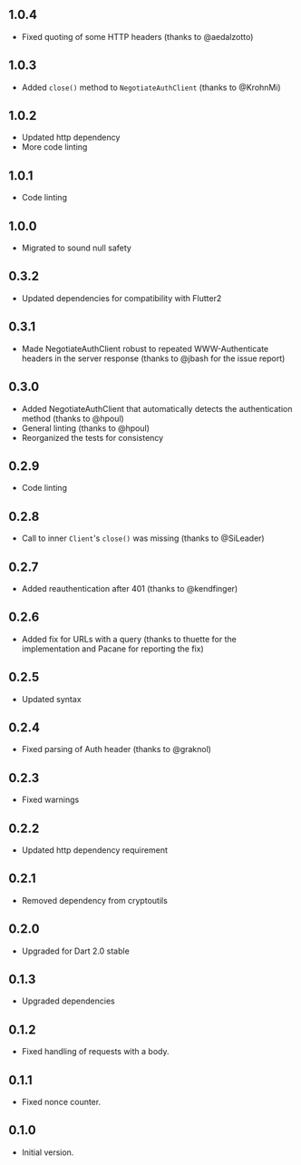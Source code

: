 ## 1.0.4

- Fixed quoting of some HTTP headers (thanks to @aedalzotto)
 
## 1.0.3

- Added `close()` method to `NegotiateAuthClient` (thanks to @KrohnMi)
 
## 1.0.2

- Updated http dependency
- More code linting
 
## 1.0.1

- Code linting

## 1.0.0

- Migrated to sound null safety

## 0.3.2

- Updated dependencies for compatibility with Flutter2

## 0.3.1

- Made NegotiateAuthClient robust to repeated WWW-Authenticate headers in the server response (thanks to @jbash for 
the issue report)

## 0.3.0

- Added NegotiateAuthClient that automatically detects the authentication method (thanks to @hpoul)
- General linting (thanks to @hpoul)
- Reorganized the tests for consistency 

## 0.2.9

- Code linting 

## 0.2.8

- Call to inner `Client`'s `close()` was missing (thanks to @SiLeader) 

## 0.2.7

- Added reauthentication after 401 (thanks to @kendfinger)

## 0.2.6

- Added fix for URLs with a query (thanks to thuette for the implementation and Pacane for reporting the fix)

## 0.2.5

- Updated syntax

## 0.2.4

- Fixed parsing of Auth header (thanks to @graknol)

## 0.2.3

- Fixed warnings

## 0.2.2

- Updated http dependency requirement

## 0.2.1

- Removed dependency from cryptoutils

## 0.2.0

- Upgraded for Dart 2.0 stable

## 0.1.3

- Upgraded dependencies

## 0.1.2

- Fixed handling of requests with a body.

## 0.1.1

- Fixed nonce counter.

## 0.1.0

- Initial version.
